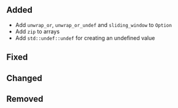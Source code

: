 <!--
 Thanks for the MR! Please add lines describing your changes in the appropriate section

 For example:

## Added
- Added some more fish
## Fixed
 a generic parameter
-->

## Added

- Add `unwrap_or`, `unwrap_or_undef` and `sliding_window` to `Option`
- Add `zip` to arrays
- Add `std::undef::undef` for creating an undefined value

## Fixed

## Changed

## Removed


